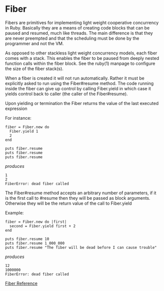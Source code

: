 # Fiber

Fibers are primitives for implementing light weight cooperative concurrency in
Ruby. Basically they are a means of creating code blocks that can be paused
and resumed, much like threads. The main difference is that they are never
preempted and that the scheduling must be done by the programmer and not the
VM.

As opposed to other stackless light weight concurrency models, each fiber
comes with a stack.  This enables the fiber to be paused from deeply nested
function calls within the fiber block.  See the ruby(1) manpage to configure
the size of the fiber stack(s).

When a fiber is created it will not run automatically. Rather it must be
explicitly asked to run using the Fiber#resume method. The code running inside
the fiber can give up control by calling Fiber.yield in which case it yields
control back to caller (the caller of the Fiber#resume).

Upon yielding or termination the Fiber returns the value of the last executed
expression

For instance:

    fiber = Fiber.new do
      Fiber.yield 1
      2
    end

    puts fiber.resume
    puts fiber.resume
    puts fiber.resume

*produces*

    1
    2
    FiberError: dead fiber called

The Fiber#resume method accepts an arbitrary number of parameters, if it is
the first call to #resume then they will be passed as block arguments.
Otherwise they will be the return value of the call to Fiber.yield

Example:

    fiber = Fiber.new do |first|
      second = Fiber.yield first + 2
    end

    puts fiber.resume 10
    puts fiber.resume 1_000_000
    puts fiber.resume "The fiber will be dead before I can cause trouble"

*produces*

    12
    1000000
    FiberError: dead fiber called

[Fiber Reference](https://ruby-doc.org/core-2.7.0/Fiber.html)
